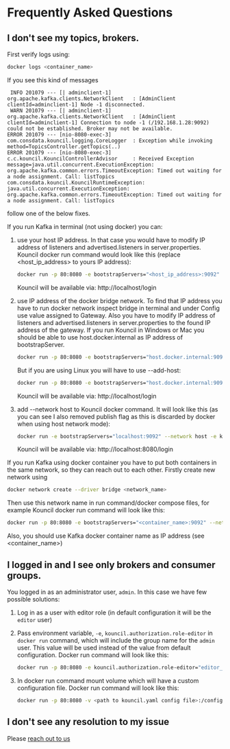 # Frequently Asked Questions

## I don't see my topics, brokers.
First verify logs using:
```bash
docker logs <container_name>
```
If you see this kind of messages 
```text
 INFO 201079 --- [| adminclient-1] org.apache.kafka.clients.NetworkClient   : [AdminClient clientId=adminclient-1] Node -1 disconnected.
 WARN 201079 --- [| adminclient-1] org.apache.kafka.clients.NetworkClient   : [AdminClient clientId=adminclient-1] Connection to node -1 (/192.168.1.28:9092) could not be established. Broker may not be available.
ERROR 201079 --- [nio-8080-exec-3] com.consdata.kouncil.logging.CoreLogger  : Exception while invoking method=TopicsController.getTopics(..)
ERROR 201079 --- [nio-8080-exec-3] c.c.kouncil.KouncilControllerAdvisor     : Received Exception message=java.util.concurrent.ExecutionException: org.apache.kafka.common.errors.TimeoutException: Timed out waiting for a node assignment. Call: listTopics
com.consdata.kouncil.KouncilRuntimeException: java.util.concurrent.ExecutionException: org.apache.kafka.common.errors.TimeoutException: Timed out waiting for a node assignment. Call: listTopics
```
follow one of the below fixes.

If you run Kafka in terminal (not using docker) you can:

   1. use your host IP address. In that case you would have to modify IP address of listeners and advertised.listeners in server.properties. Kouncil docker run command would look like this (replace <host_ip_address> to yours IP address):
      ```bash
      docker run -p 80:8080 -e bootstrapServers="<host_ip_address>:9092" -e kouncil.auth.active-provider="inmemory" consdata/kouncil:latest
      ```
   
      Kouncil will be available via: http://localhost/login

   2. use IP address of the docker bridge network. To find that IP address you have to run docker network inspect bridge in terminal and under Config use value assigned to Gateway. Also you have to modify IP address of listeners and advertised.listeners in server.properties to the found IP address of the gateway. If you run Kouncil in Windows or Mac you should be able to use host.docker.internal as IP address of bootstrapServer.
      ```bash
      docker run -p 80:8080 -e bootstrapServers="host.docker.internal:9092" -e kouncil.auth.active-provider="inmemory" consdata/kouncil:latest
      ```
      But if you are using Linux you will have to use --add-host:
      ```bash 
      docker run -p 80:8080 -e bootstrapServers="host.docker.internal:9092" --add-host=host.docker.internal:host-gateway -e kouncil.auth.active-provider="inmemory" consdata/kouncil:latest
      ```
      Kouncil will be available via: http://localhost/login
   
   3. add --network host to Kouncil docker command. It will look like this (as you can see I also removed publish flag as this is discarded by docker when using host network mode):
      ```bash
      docker run -e bootstrapServers="localhost:9092" --network host -e kouncil.auth.active-provider="inmemory" consdata/kouncil:latest
      ```
      Kouncil will be available via: http://localhost:8080/login
   

If you run Kafka using docker container you have to put both containers in the same network, so they can reach out to each other. Firstly create new network using 
```bash 
docker network create --driver bridge <network_name>
```
Then use this network name in run command/docker compose files, for example Kouncil docker run command will look like this:
```bash
docker run -p 80:8080 -e bootstrapServers="<container_name>:9092" --network="<network_name>" -e kouncil.auth.active-provider="inmemory" consdata/kouncil:latest
```
Also, you should use Kafka docker container name as IP address (see <container_name>)

## I logged in and I see only brokers and consumer groups.

You logged in as an administrator user, `admin`. In this case we have few possible solutions:

   1. Log in as a user with editor role (in default configuration it will be the `editor` user)
   2. Pass environment variable, `-e`, `kouncil.authorization.role-editor` in `docker run` command, which will include the group name for the `admin` user. This value will be used instead of the value from default configuration. Docker run command will look like this:
      ```bash
      docker run -p 80:8080 -e kouncil.authorization.role-editor="editor_group;admin_group" consdata/kouncil:latest
      ```

   3. In docker run command mount volume which will have a custom configuration file. Docker run command will look like this:
      ```bash
      docker run -p 80:8080 -v <path to kouncil.yaml config file>:/config/ consdata/kouncil:latest
      ```

## I don't see any resolution to my issue
Please [reach out to us](mailto:kouncil@consdata.com)

